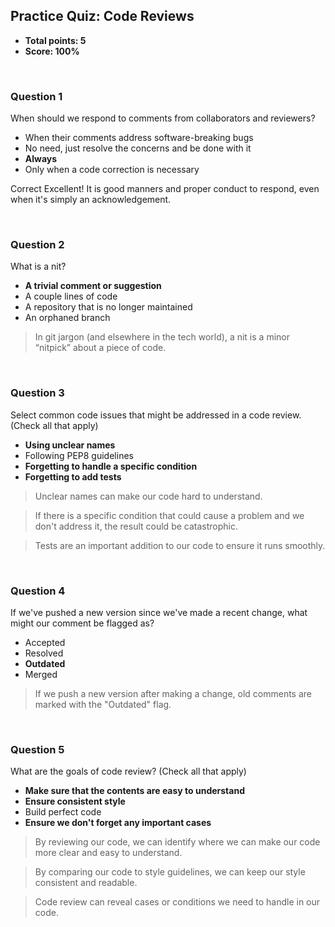 ## Practice Quiz: Code Reviews
* **Total points: 5**
* **Score: 100%**

<br>

### Question 1

When should we respond to comments from collaborators and reviewers?

* When their comments address software-breaking bugs
* No need, just resolve the concerns and be done with it
* **Always**
* Only when a code correction is necessary

Correct
Excellent! It is good manners and proper conduct to respond, even when it's simply an acknowledgement.

<br>

### Question 2

What is a nit?

* **A trivial comment or suggestion**
* A couple lines of code
* A repository that is no longer maintained
* An orphaned branch

> In git jargon (and elsewhere in the tech world), a nit is a minor “nitpick” about a piece of code.

<br>

### Question 3

Select common code issues that might be addressed in a code review. (Check all that apply)

* **Using unclear names**
* Following PEP8 guidelines
* **Forgetting to handle a specific condition**
* **Forgetting to add tests**

> Unclear names can make our code hard to understand.

> If there is a specific condition that could cause a problem and we don't address it, the result could be catastrophic.

> Tests are an important addition to our code to ensure it runs smoothly.

<br>

### Question 4

If we've pushed a new version since we've made a recent change, what might our comment be flagged as?

* Accepted
* Resolved
* **Outdated**
* Merged

> If we push a new version after making a change, old comments are marked with the "Outdated" flag.

<br>

### Question 5
What are the goals of code review? (Check all that apply)

* **Make sure that the contents are easy to understand**
* **Ensure consistent style**
* Build perfect code
* **Ensure we don't forget any important cases**

> By reviewing our code, we can identify where we can make our code more clear and easy to understand.

> By comparing our code to style guidelines, we can keep our style consistent and readable.

> Code review can reveal cases or conditions we need to handle in our code.